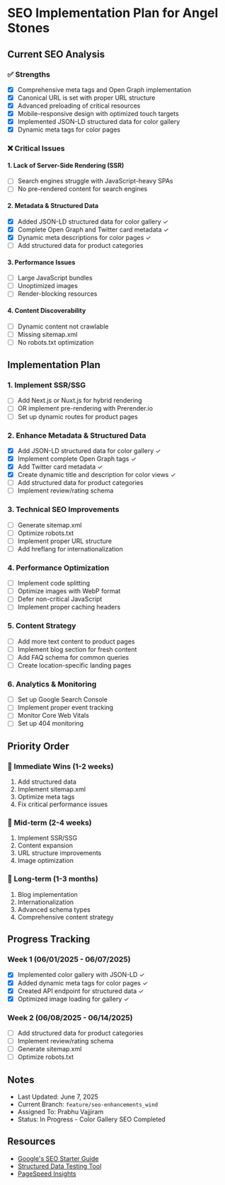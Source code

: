 # SEO Implementation Plan for Angel Stones

## Current SEO Analysis

### ✅ Strengths
- [x] Comprehensive meta tags and Open Graph implementation
- [x] Canonical URL is set with proper URL structure
- [x] Advanced preloading of critical resources
- [x] Mobile-responsive design with optimized touch targets
- [x] Implemented JSON-LD structured data for color gallery
- [x] Dynamic meta tags for color pages

### ❌ Critical Issues

#### 1. Lack of Server-Side Rendering (SSR)
- [ ] Search engines struggle with JavaScript-heavy SPAs
- [ ] No pre-rendered content for search engines

#### 2. Metadata & Structured Data
- [x] Added JSON-LD structured data for color gallery ✓
- [x] Complete Open Graph and Twitter card metadata ✓
- [x] Dynamic meta descriptions for color pages ✓
- [ ] Add structured data for product categories

#### 3. Performance Issues
- [ ] Large JavaScript bundles
- [ ] Unoptimized images
- [ ] Render-blocking resources

#### 4. Content Discoverability
- [ ] Dynamic content not crawlable
- [ ] Missing sitemap.xml
- [ ] No robots.txt optimization

## Implementation Plan

### 1. Implement SSR/SSG
- [ ] Add Next.js or Nuxt.js for hybrid rendering
- [ ] OR implement pre-rendering with Prerender.io
- [ ] Set up dynamic routes for product pages

### 2. Enhance Metadata & Structured Data
- [x] Add JSON-LD structured data for color gallery ✓
- [x] Implement complete Open Graph tags ✓
- [x] Add Twitter card metadata ✓
- [x] Create dynamic title and description for color views ✓
- [ ] Add structured data for product categories
- [ ] Implement review/rating schema

### 3. Technical SEO Improvements
- [ ] Generate sitemap.xml
- [ ] Optimize robots.txt
- [ ] Implement proper URL structure
- [ ] Add hreflang for internationalization

### 4. Performance Optimization
- [ ] Implement code splitting
- [ ] Optimize images with WebP format
- [ ] Defer non-critical JavaScript
- [ ] Implement proper caching headers

### 5. Content Strategy
- [ ] Add more text content to product pages
- [ ] Implement blog section for fresh content
- [ ] Add FAQ schema for common queries
- [ ] Create location-specific landing pages

### 6. Analytics & Monitoring
- [ ] Set up Google Search Console
- [ ] Implement proper event tracking
- [ ] Monitor Core Web Vitals
- [ ] Set up 404 monitoring

## Priority Order

### 🚀 Immediate Wins (1-2 weeks)
1. Add structured data
2. Implement sitemap.xml
3. Optimize meta tags
4. Fix critical performance issues

### 📅 Mid-term (2-4 weeks)
1. Implement SSR/SSG
2. Content expansion
3. URL structure improvements
4. Image optimization

### 📆 Long-term (1-3 months)
1. Blog implementation
2. Internationalization
3. Advanced schema types
4. Comprehensive content strategy

## Progress Tracking

### Week 1 (06/01/2025 - 06/07/2025)
- [x] Implemented color gallery with JSON-LD ✓
- [x] Added dynamic meta tags for color pages ✓
- [x] Created API endpoint for structured data ✓
- [x] Optimized image loading for gallery ✓

### Week 2 (06/08/2025 - 06/14/2025)
- [ ] Add structured data for product categories
- [ ] Implement review/rating schema
- [ ] Generate sitemap.xml
- [ ] Optimize robots.txt

## Notes
- Last Updated: June 7, 2025
- Current Branch: `feature/seo-enhancements_wind`
- Assigned To: Prabhu Vajjiram
- Status: In Progress - Color Gallery SEO Completed

## Resources
- [Google's SEO Starter Guide](https://developers.google.com/search/docs/beginner/seo-starter-guide)
- [Structured Data Testing Tool](https://search.google.com/structured-data/testing-tool/)
- [PageSpeed Insights](https://pagespeed.web.dev/)
